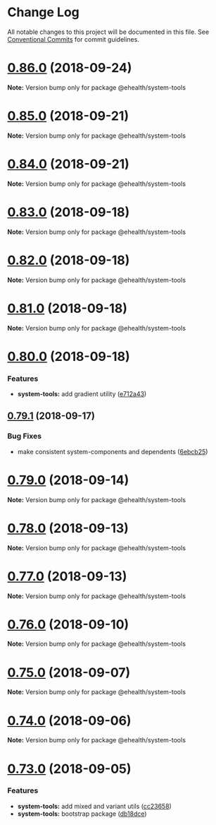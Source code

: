 # Change Log

All notable changes to this project will be documented in this file.
See [Conventional Commits](https://conventionalcommits.org) for commit guidelines.

<a name="0.86.0"></a>
# [0.86.0](https://github.com/edenlabllc/ehealth.web/compare/v0.85.1...v0.86.0) (2018-09-24)

**Note:** Version bump only for package @ehealth/system-tools





<a name="0.85.0"></a>
# [0.85.0](https://github.com/edenlabllc/ehealth.web/compare/v0.84.0...v0.85.0) (2018-09-21)

**Note:** Version bump only for package @ehealth/system-tools





<a name="0.84.0"></a>
# [0.84.0](https://github.com/edenlabllc/ehealth.web/compare/v0.83.2...v0.84.0) (2018-09-21)

**Note:** Version bump only for package @ehealth/system-tools





<a name="0.83.0"></a>
# [0.83.0](https://github.com/edenlabllc/ehealth.web/compare/v0.82.0...v0.83.0) (2018-09-18)

**Note:** Version bump only for package @ehealth/system-tools





<a name="0.82.0"></a>
# [0.82.0](https://github.com/edenlabllc/ehealth.web/compare/v0.81.0...v0.82.0) (2018-09-18)

**Note:** Version bump only for package @ehealth/system-tools





<a name="0.81.0"></a>
# [0.81.0](https://github.com/edenlabllc/ehealth.web/compare/v0.80.2...v0.81.0) (2018-09-18)

**Note:** Version bump only for package @ehealth/system-tools





<a name="0.80.0"></a>
# [0.80.0](https://github.com/edenlabllc/ehealth.web/compare/v0.79.1...v0.80.0) (2018-09-18)


### Features

* **system-tools:** add gradient utility ([e712a43](https://github.com/edenlabllc/ehealth.web/commit/e712a43))





<a name="0.79.1"></a>
## [0.79.1](https://github.com/edenlabllc/ehealth.web/compare/v0.79.0...v0.79.1) (2018-09-17)


### Bug Fixes

* make consistent system-components and dependents ([6ebcb25](https://github.com/edenlabllc/ehealth.web/commit/6ebcb25))





<a name="0.79.0"></a>
# [0.79.0](https://github.com/edenlabllc/ehealth.web/compare/v0.78.0...v0.79.0) (2018-09-14)

**Note:** Version bump only for package @ehealth/system-tools





<a name="0.78.0"></a>
# [0.78.0](https://github.com/edenlabllc/ehealth.web/compare/v0.77.1...v0.78.0) (2018-09-13)

**Note:** Version bump only for package @ehealth/system-tools





<a name="0.77.0"></a>
# [0.77.0](https://github.com/edenlabllc/ehealth.web/compare/v0.76.1...v0.77.0) (2018-09-13)

**Note:** Version bump only for package @ehealth/system-tools





<a name="0.76.0"></a>
# [0.76.0](https://github.com/edenlabllc/ehealth.web/compare/v0.75.0...v0.76.0) (2018-09-10)

**Note:** Version bump only for package @ehealth/system-tools





<a name="0.75.0"></a>
# [0.75.0](https://github.com/edenlabllc/ehealth.web/compare/v0.74.0...v0.75.0) (2018-09-07)

**Note:** Version bump only for package @ehealth/system-tools





<a name="0.74.0"></a>
# [0.74.0](https://github.com/edenlabllc/ehealth.web/compare/v0.73.0...v0.74.0) (2018-09-06)

**Note:** Version bump only for package @ehealth/system-tools





<a name="0.73.0"></a>
# [0.73.0](https://github.com/edenlabllc/ehealth.web/compare/v0.72.0...v0.73.0) (2018-09-05)


### Features

* **system-tools:** add mixed and variant utils ([cc23658](https://github.com/edenlabllc/ehealth.web/commit/cc23658))
* **system-tools:** bootstrap package ([db18dce](https://github.com/edenlabllc/ehealth.web/commit/db18dce))
